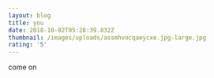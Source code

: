 ```yaml
---
layout: blog
title: you
date: 2018-10-02T05:28:39.832Z
thumbnail: /images/uploads/assmhvocqaeycxe.jpg-large.jpg
rating: '5'
---
```

come on
